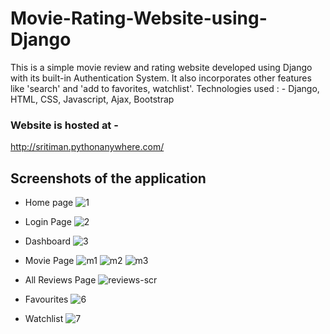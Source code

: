 # Movie-Rating-Website-using-Django
This is a simple movie review and rating website developed using Django with its built-in Authentication System. It also incorporates other features like 'search' and 'add to favorites, watchlist'. 
Technologies used : - Django, HTML, CSS, Javascript, Ajax, Bootstrap
### Website is hosted at -
http://sritiman.pythonanywhere.com/

## Screenshots of the application

* Home page
![1](https://user-images.githubusercontent.com/53531220/133277885-9a096821-f7ae-406b-acd6-5a21cbf4e382.JPG)

* Login Page
![2](https://user-images.githubusercontent.com/53531220/133277911-e8c5525f-efee-4a29-b8b0-ba3c0443464f.JPG)

* Dashboard
![3](https://user-images.githubusercontent.com/53531220/133277922-7a2a7d2d-8258-4cf4-aa83-bf3558c0b69f.JPG)

* Movie Page
![m1](https://user-images.githubusercontent.com/53531220/134795552-7312fb5d-8fc3-4fcd-9122-c3db3cfb57f1.JPG)
![m2](https://user-images.githubusercontent.com/53531220/134795556-4dd6faa1-0d2d-4537-adbf-214a73fce4f9.JPG)
![m3](https://user-images.githubusercontent.com/53531220/134795559-849c6a9c-7df5-4a65-abea-4795f7c820de.JPG)


* All Reviews Page
![reviews-scr](https://user-images.githubusercontent.com/53531220/133651893-f18e4719-d6e4-4d43-8c1b-08a91faecaa3.JPG)

* Favourites
![6](https://user-images.githubusercontent.com/53531220/133277963-10294a04-6635-4fe0-8c74-370fa7146d7f.JPG)

* Watchlist
![7](https://user-images.githubusercontent.com/53531220/133278015-5ff805d7-0543-4f8a-985d-834c4383dfa9.JPG)
